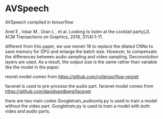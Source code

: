# AVSpeech
AVSpeech compiled in tensorflow

Ariel E , Inbar M , Oran L , et al. Looking to listen at the cocktail party[J]. ACM Transactions on Graphics, 2018, 37(4):1-11.

different from this paper, we use resnet-18 to replace the dilated CNNs to save memory for GPU and enlarge the batch size. However, to compensate the differences between audio sampling and video sampling. Deconvolution layers are used. As a result, the output size is the same rather than variable like the model in the paper. 

resnet model comes from https://github.com/ry/tensorflow-resnet

facenet is used to pre-process the audio part. 
facenet model comes from https://github.com/davidsandberg/facenet


there are two main codes 
Googletrain_audioonly.py is used to train a model without the video part. 
Googletrain.py is used to train a model with both video and audio parts.
